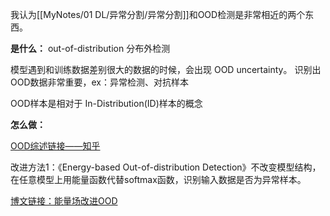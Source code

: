 我认为[[MyNotes/01 DL/异常分割/异常分割]]和OOD检测是非常相近的两个东西。

**是什么：**
out-of-distribution 分布外检测

模型遇到和训练数据差别很大的数据的时候，会出现 OOD uncertainty。
识别出OOD数据非常重要，ex：异常检测、对抗样本

OOD样本是相对于 In-Distribution(ID)样本的概念


**怎么做：**

[OOD综述链接——知乎](https://zhuanlan.zhihu.com/p/102870562)

改进方法1：《Energy-based Out-of-distribution Detection》不改变模型结构，在任意模型上用能量函数代替softmax函数，识别输入数据是否为异常样本。

[博文链接：能量场改进OOD](https://blog.csdn.net/yanguang1470/article/details/122624493)


